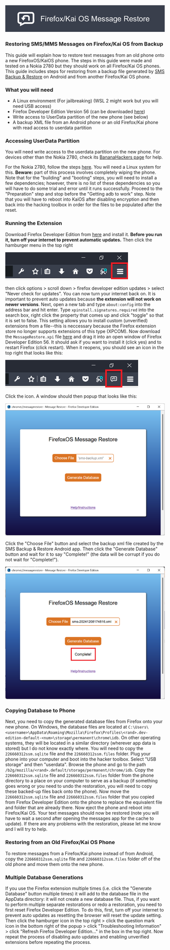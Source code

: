 ## ![Title](https://raw.githubusercontent.com/TTNO1/FirefoxOSMessageRestore/refs/heads/master/readme/title.png)
### Restoring SMS/MMS Messages on Firefox/Kai OS from Backup
This guide will explain how to restore text messages from an old phone onto a new FirefoxOS/KaiOS phone. The steps in this guide were made and tested on a Nokia 2780 but they should work on all Firefox/Kai OS phones. This guide includes steps for restoring from a backup file generated by [SMS Backup & Restore](https://play.google.com/store/apps/details?id=com.riteshsahu.SMSBackupRestore&hl=en_US) on Android and from another Firefox/Kai OS phone.

### What you will need
 - A Linux environment (For jailbreaking) (WSL 2 might work but you will need USB access)
 - Firefox Developer Edition Version 56 (can be downloaded [here](https://archive.mozilla.org/pub/devedition/releases/56.0b12/))
 - Write access to UserData partition of the new phone (see below)
 - A backup XML file from an Android phone or an old Firefox/Kai phone with read access to userdata partition

### Accessing UserData Partition
You will need write access to the userdata partition on the new phone. For devices other than the Nokia 2780, check its [BananaHackers page](https://wiki.bananahackers.net/devices) for help.

For the Nokia 2780, follow the steps [here](https://git.abscue.de/affe_null/weeknd-toolbox/). You will need a Linux system for this. **Beware:** part of this process involves completely wiping the phone. Note that for the "building" and "booting" steps, you will need to install a few dependencies; however, there is no list of these dependencies so you will have to do some trial and error until it runs successfully. Proceed to the "Preparation" step and stop before the "Getting adb to work" step. Note that you will have to reboot into KaiOS after disabling encryption and then back into the hacking toolbox in order for the files to be populated after the reset.

### Running the Extension
Download Firefox Developer Edition from [here](https://archive.mozilla.org/pub/devedition/releases/56.0b12/) and install it. **Before you run it, turn off your internet to prevent automatic updates.** Then click the hamburger menu in the top right

![Hamburger Icon](https://raw.githubusercontent.com/TTNO1/FirefoxOSMessageRestore/refs/heads/master/readme/toolbar-hamburger.png)

then click options > scroll down > firefox developer edition updates > select "Never check for updates". You can now turn your internet back on. It is important to prevent auto updates because **the extension will not work on newer versions**. Next, open a new tab and type `about:config` into the address bar and hit enter. Type `xpinstall.signatures.required` into the search box, right click the property that comes up and click "toggle" so that it is set to false. This setting allows you to install custom (unverified) extensions from a file--this is neccessary because the Firefox extension store no longer supports extensions of this type (XPCOM). Now download the `MessageRestore.xpi` file [here](https://github.com/TTNO1/FirefoxOSMessageRestore/releases/latest) and drag it into an open window of Firefox Developer Edition 56. It should ask if you want to install it (click yes) and to restart Firefox (click restart). When it reopens, you should see an icon in the top right that looks like this:

![Message Bubble Icon](https://raw.githubusercontent.com/TTNO1/FirefoxOSMessageRestore/refs/heads/master/readme/toolbar-msg-icon.png)

Click the icon. A window should then popup that looks like this:

![Popup Window](https://raw.githubusercontent.com/TTNO1/FirefoxOSMessageRestore/refs/heads/master/readme/ext-popup.png)

Click the "Choose File" button and select the backup xml file created by the SMS Backup & Restore Android app. Then click the "Generate Database" button and wait for it to say "Complete!" (the data will be corrupt if you do not wait for "Complete!"). 

![Popup Showing Complete Message](https://raw.githubusercontent.com/TTNO1/FirefoxOSMessageRestore/refs/heads/master/readme/ext-popup-complete.png)

### Copying Database to Phone
Next, you need to copy the generated database files from Firefox onto your new phone. On Windows, the database files are located at `C:\Users\<username>\AppData\Roaming\Mozilla\Firefox\Profiles\<rand>.dev-edition-default-<num>\storage\permanent\chrome\idb`. On other operating systems, they will be located in a similar directory (wherever app data is stored) but I do not know exactly where. You will need to copy the `226660312ssm.sqlite` file and the `226660312ssm.files` folder. Plug your phone into your computer and boot into the hacker toolbox. Select "USB storage" and then "userdata". Browse the phone and go to the path `/b2g/mozilla/<rand>.default/storage/permanent/chrome/idb`. Copy the `226660312ssm.sqlite` file and `226660312ssm.files` folder from the phone directory to a place on your computer to serve as a backup (if something goes wrong or you need to undo the restoration, you will need to copy these backed-up files back onto the phone). Now move the `226660312ssm.sqlite` file and `226660312ssm.files` folder that you copied from Firefox Developer Edition onto the phone to replace the equivalent file and folder that are already there. Now eject the phone and reboot into Firefox/Kai OS. Your text messages should now be restored (note you will have to wait a second after opening the messages app for the cache to update). If there are any problems with the restoration, please let me know and I will try to help.
### Restoring from an Old Firefox/Kai OS Phone
To restore messages from a Firefox/Kai phone instead of from Android, copy the `226660312ssm.sqlite` file and `226660312ssm.files` folder off of the old phone and move them onto the new phone.
### Multiple Database Generations
If you use the Firefox extension multiple times (i.e. click the "Generate Database" button multiple times) it will add to the database file in the AppData directory: it will not create a new database file. Thus, if you want to perform multiple separate restorations or redo a restoration, you need to first reset Firefox Developer Edition. To do this, first, turn off your internet to prevent auto updates as resetting the browser will reset the update setting. Then click the hamburger icon in the top right > click the question mark icon in the bottom right of the popup > click "Troubleshooting Information" > click "Refresh Firefox Developer Edition..." in the box in the top right. Now repeat the process of disabling auto updates and enabling unverified extensions before repeating the process.